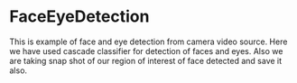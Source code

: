 # FaceEyeDetection
This is example of face and eye detection from camera video source. Here we have used cascade classifier for detection of faces and eyes. Also we are taking snap shot of our region of interest of face detected and save it also.
